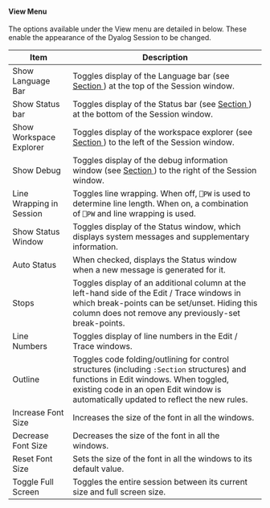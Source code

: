 



#### View Menu


The options available under the View menu are detailed in [](#view_menu)below. These enable the appearance of the Dyalog Session to be changed.

| Item | Description |
| --- | --- |
| Show Language Bar | Toggles display of the Language bar (see [Section ](language_bar.md#) ) at the top of the Session window. |
| Show Status bar | Toggles display of the Status bar (see [Section ](status_bar.md#) ) at the bottom of the Session window. |
| Show Workspace Explorer | Toggles display of the workspace explorer (see [Section ](workspace_explorer.md#) ) to the left of the Session window. |
| Show Debug | Toggles display of the debug information window (see [Section ](debug_information_window.md#) ) to the right of the Session window. |
| Line Wrapping in Session | Toggles line wrapping. When off, `⎕PW` is used to determine line length. When on, a combination of `⎕PW` and line wrapping is used. |
| Show Status Window | Toggles display of the Status window, which displays system messages and supplementary information. |
| Auto Status | When checked, displays the Status window when a new message is generated for it. |
| Stops | Toggles display of an additional column at the left-hand side of the Edit / Trace windows in which break-points can be set/unset. Hiding this column does not remove any previously-set break-points. |
| Line Numbers | Toggles display of line numbers in the Edit / Trace windows. |
| Outline | Toggles code folding/outlining for control structures (including `:Section` structures) and functions in Edit windows. When toggled, existing code in an open Edit window is automatically updated to reflect the new rules. |
| Increase Font Size | Increases the size of the font in all the windows. |
| Decrease Font Size | Decreases the size of the font in all the windows. |
| Reset Font Size | Sets the size of the font in all the windows to its default value. |
| Toggle Full Screen | Toggles the entire session between its current size and full screen size. |


